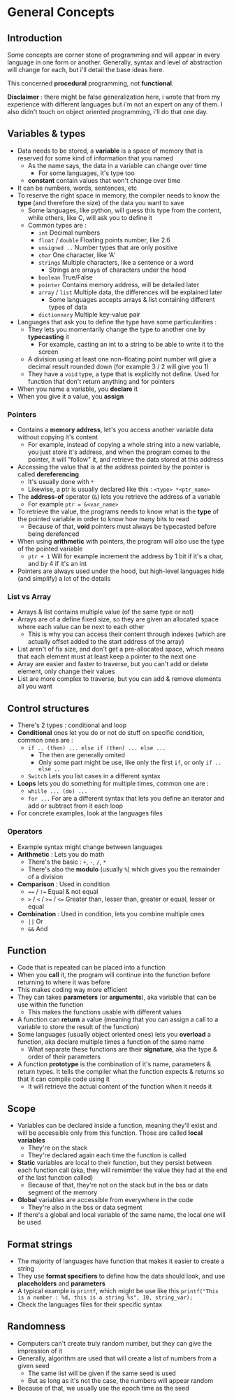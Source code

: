 # General Concepts

## Introduction

Some concepts are corner stone of programming and will appear in every language in one form or another. Generally, syntax and level of abstraction will change for each, but i'll detail the base ideas here.

This concerned **procedural** programming, not **functional**.

**Disclaimer** : there might be false generalization here, i wrote that from my experience with different languages but i'm not an expert on any of them. I also didn't touch on object oriented programming, i'll do that one day.

## Variables & types

* Data needs to be stored, a **variable** is a space of memory that is reserved for some kind of information that you named
  * As the name says, the data in a variable can change over time
    * For some languages, it's type too
  * **constant** contain values that won't change over time
* It can be numbers, words, sentences, etc
* To reserve the right space in memory, the compiler needs to know the **type** \(and therefore the size\) of the data you want to save
  * Some languages, like python, will guess this type from the content, while others, like C, will ask you to define it
  * Common types are :
    * `int` Decimal numbers
    * `float` / `double` Floating points number, like 2.6
    * `unsigned ..` Number types that are only positive
    * `char` One character, like 'A'
    * `strings` Multiple characters, like a sentence or a word
      * Strings are arrays of characters under the hood
    * `boolean` True/False 
    * `pointer` Contains memory address, will be detailed later
    * `array` / `list` Multiple data, the differences will be explained later
      * Some languages accepts arrays &  list containing different types of data
    * `dictionnary` Multiple key-value pair
* Languages that ask you to define the type have some particularities :
  * They lets you momentarily change the type to another one by **typecasting** it
    * For  example, casting an int to a string to be able to write it to the screen
  * A division using at least one non-floating point number will give a decimal result rounded down \(for example 3 / 2 will give you 1\)
  * They have a `void` type, a type that is explicitly not define. Used for function that don't return anything and for pointers
* When you name a variable, you **declare** it
* When you give it a value, you **assign** 

### Pointers

* Contains a **memory address**, let's you access another variable data without copying it's content
  * For example, instead of copying a whole string into a new variable, you just store it's address, and when the program comes to the pointer, it will "follow" it, and retrieve the data stored at this address
* Accessing the value that is at the address pointed by the pointer is called **dereferencing**
  * It's usually done with `*`
  * Likewise, a ptr is usually declared like this : `<type> *<ptr_name>`
* The **address-of** operator \(`&`\) lets you retrieve the address of a variable
  * For example `ptr = &<var_name>`
* To retrieve the value, the programs needs to know what is the **type** of the pointed variable in order to know how many bits to read
  * Because of that, **void** pointers must always be typecasted before being derefenced
* When using **arithmetic** with pointers, the program will also use the type of the pointed variable
  * `ptr + 1` Will for example increment the address by 1 bit if it's a char, and by 4 if it's an int
* Pointers are always used under the hood, but high-level languages hide \(and simplify\) a lot of the details

### List vs Array

* Arrays & list contains multiple value \(of the same type or not\)
* Arrays are of a define fixed size, so they are given an allocated space where each value can be next to each other
  * This is why you can access their content through indexes \(which are actually offset added to the start address of the array\)
* List aren't of fix size, and don't get a pre-allocated space, which means that each element must at least keep a pointer to the next one
* Array are easier and faster to traverse, but you can't add or delete element, only change their values
* List are more complex to traverse, but you can add & remove elements all you want

## Control structures

* There's 2 types : conditional and loop
* **Conditional** ones let you do or not do stuff on specific condition, common ones are :
  * `if .. (then) ... else if (then) ... else ...`
    * The then are generally omited
    * Only some part might be use, like only the first `if`, or only `if .. else ..`
  * `Switch`  Lets you list cases in a different syntax
* **Loops** lets you do something for multiple times, common one are :
  * `whille ... (do) ...`
  *  `for ...` For are a different syntax that lets you define an iterator and add or subtract from it each loop
* For concrete examples, look at the languages files

### Operators

* Example syntax might change between languages
* **Arithmetic** : Lets you do math
  * There's the basic : `+`, `-`, `/`, `*`
  * There's also the **modulo** \(usually `%`\) which gives you the remainder of a division
* **Comparison** : Used in condition
  *  `==` / `!=` Equal &  not equal
  * `>` / `<` / `>=` / `<=` Greater than, lesser than, greater or equal, lesser or equal
* **Combination**  : Used in condition, lets you combine multiple ones
  * `||` Or
  * `&&` And

## Function

* Code that is repeated can be placed into a function
* When you **call** it, the program will continue into the function before returning to where it was before
* This makes coding way more efficient
* They can takes **parameters** \(or **arguments**\), aka variable that can be use within the function
  * This makes the functions usable with different values
* A function can **return** a value \(meaning that you can assign a call to a variable to store the result of the function\)
* Some languages \(usually object oriented ones\) lets you **overload** a function, aka declare multiple times a function of the same name
  * What separate these functions are their **signature**, aka the type & order of their parameters
* A function **prototype** is the combination of it's name, parameters &  return types. It tells the compiler what the function expects & returns so that it can compile code using it
  * It will retrieve the actual content of the function when it needs it

## Scope

* Variables can be declared inside a function, meaning they'll exist and will be accessible only from this function. Those are called **local variables**
  * They're on the stack
  * They're declared again each time the function is called
* **Static** variables are local to their function, but they persist between each function call \(aka, they will remember the value they had at the end of the last function called\)
  * Because of that, they're not on the stack but in the bss or data segment of the memory
* **Global** variables are accessible from everywhere in the code
  * They're also in the bss or data segment
* If there's a global and local variable of the same name, the local one will be used

## Format strings

* The majority of languages have function that makes it easier to create a string
* They use **format specifiers** to define how the data should look, and use **placeholders** and **parameters**
* A typical example is `printf`, which might be use like this `printf("This is a number : %d, this is a string %s", 10, string_var);` 
* Check the languages files for their specific syntax

## Randomness

* Computers can't create truly random number, but they can give the impression of it
* Generally, algorithm are used that will create a list of numbers from a given seed
  * The same list will be given if the same seed is used
  * But as long as it's not the case, the numbers will appear random
* Because of that, we usually use the epoch time as the seed

